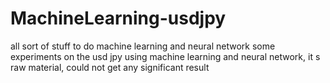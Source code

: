 # MachineLearning-usdjpy
all sort of stuff to do machine learning and neural network
some experiments on the usd jpy using machine learning and neural network, it s raw material, could not get any significant result
